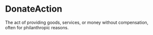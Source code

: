 # DonateAction

The act of providing goods, services, or money without compensation, often for philanthropic reasons.
